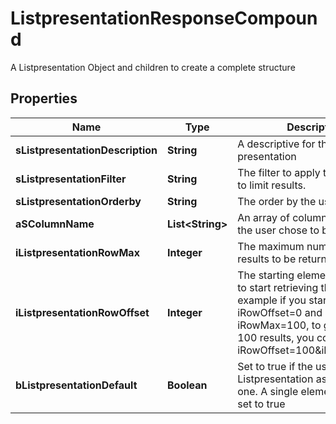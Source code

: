

# ListpresentationResponseCompound

A Listpresentation Object and children to create a complete structure

## Properties

Name | Type | Description | Notes
------------ | ------------- | ------------- | -------------
**sListpresentationDescription** | **String** | A descriptive for the list presentation | 
**sListpresentationFilter** | **String** | The filter to apply to the request to limit results. | 
**sListpresentationOrderby** | **String** | The order by the user chose | 
**aSColumnName** | **List&lt;String&gt;** | An array of column names that the user chose to bee visible | 
**iListpresentationRowMax** | **Integer** | The maximum numbers of results to be returned | 
**iListpresentationRowOffset** | **Integer** | The starting element from where to start retrieving the results. For example if you started at iRowOffset&#x3D;0 and asked for iRowMax&#x3D;100, to get the next 100 results, you could specify iRowOffset&#x3D;100&amp;iRowMax&#x3D;100, | 
**bListpresentationDefault** | **Boolean** | Set to true if the user chose this Listpresentation as the default one. A single element should be set to true | 



